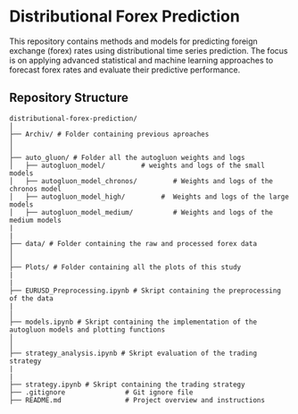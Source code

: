 # Distributional Forex Prediction

This repository contains methods and models for predicting foreign exchange (forex) rates using distributional time series prediction. The focus is on applying advanced statistical and machine learning approaches to forecast forex rates and evaluate their predictive performance.

## Repository Structure

```plaintext
distributional-forex-prediction/
│
├── Archiv/ # Folder containing previous aproaches
│   
│
├── auto_gluon/ # Folder all the autogluon weights and logs
│   ├── autogluon_model/         # weights and logs of the small models
│   ├── autogluon_model_chronos/         # Weights and logs of the chronos model
│   ├── autogluon_model_high/         #  Weights and logs of the large models
│   ├── autogluon_model_medium/          # Weights and logs of the medium models
|
|
├── data/ # Folder containing the raw and processed forex data
│   
│
├── Plots/ # Folder containing all the plots of this study
|
|
├── EURUSD_Preprocessing.ipynb # Skript containing the preprocessing of the data
| 
│
├── models.ipynb # Skript containing the implementation of the autogluon models and plotting functions
│          
│
├── strategy_analysis.ipynb # Skript evaluation of the trading strategy
|
|
├── strategy.ipynb # Skript containing the trading strategy
├── .gitignore               # Git ignore file
├── README.md                # Project overview and instructions
